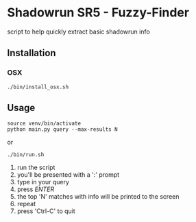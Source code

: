 # Shadowrun SR5 - Fuzzy-Finder

script to help quickly extract basic shadowrun info

## Installation

### OSX
```
./bin/install_osx.sh
```

## Usage
```
source venv/bin/activate
python main.py query --max-results N
```

or

```
./bin/run.sh
```

1. run the script
2. you'll be presented with a ':' prompt
3. type in your query
4. press _ENTER_
5. the top 'N' matches with info will be printed to the screen
6. repeat
7. press 'Ctrl-C' to quit
